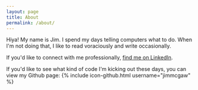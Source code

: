 ```yaml
---
layout: page
title: About
permalink: /about/
---
```


Hiya! My name is Jim. I spend my days telling computers what to do. When I'm not doing that, I like to read voraciously and  write occasionally.

If you'd like to connect with me professionally, [find me on LinkedIn](https://www.linkedin.com/in/jimmcgaw).

If you'd like to see what kind of code I'm kicking out these days, you can view my Github page:
{% include icon-github.html username="jimmcgaw" %}
<!-- [Jim on Github](https://github.com/jimmcgaw) -->
